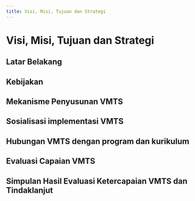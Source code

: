 ```yaml
---
title: Visi, Misi, Tujuan dan Strategi
---
```


# Visi, Misi, Tujuan dan Strategi

<!--@include: ../penilaian/3-6.md-->

## Latar Belakang

<!--@include: ../panduan/iii-d-1-1.md-->

## Kebijakan

<!--@include: ../panduan/iii-d-1-2.md-->

## Mekanisme Penyusunan VMTS

<!--@include: ../panduan/iii-d-1-3.md-->

## Sosialisasi implementasi VMTS

<!--@include: ../panduan/iii-d-1-4.md-->

## Hubungan VMTS dengan program dan kurikulum

<!--@include: ../panduan/iii-d-1-5.md-->

## Evaluasi Capaian VMTS

<!--@include: ../panduan/iii-d-1-6.md-->

## Simpulan Hasil Evaluasi Ketercapaian VMTS dan Tindaklanjut

<!--@include: ../panduan/iii-d-1-7.md-->
